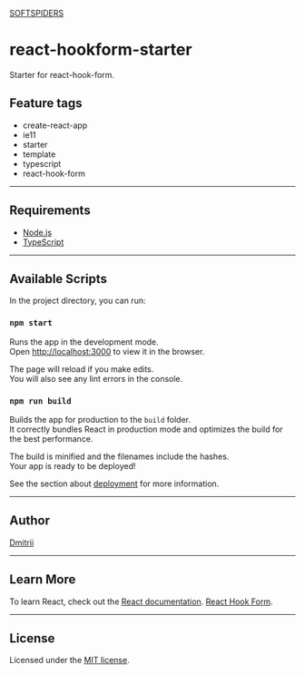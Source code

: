 [SOFTSPIDERS](https://github.com/softspiders/softspiders)

# react-hookform-starter

Starter for react-hook-form.

## Feature tags

- create-react-app
- ie11
- starter
- template
- typescript
- react-hook-form

---

## Requirements

- [Node.js](https://nodejs.org/en/download/package-manager/)
- [TypeScript](https://www.typescriptlang.org/)

---

## Available Scripts

In the project directory, you can run:

### `npm start`

Runs the app in the development mode.<br />
Open [http://localhost:3000](http://localhost:3000) to view it in the browser.

The page will reload if you make edits.<br />
You will also see any lint errors in the console.

### `npm run build`

Builds the app for production to the `build` folder.<br />
It correctly bundles React in production mode and optimizes the build for the best performance.

The build is minified and the filenames include the hashes.<br />
Your app is ready to be deployed!

See the section about [deployment](https://facebook.github.io/create-react-app/docs/deployment) for more information.

---

## Author

[Dmitrii](https://github.com/dmitrii92)

---

## Learn More

To learn React, check out the [React documentation](https://reactjs.org/).
[React Hook Form](https://react-hook-form.com/).

---

## License

Licensed under the [MIT license](./LICENSE).
